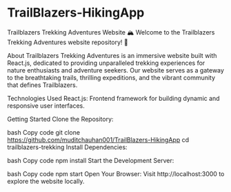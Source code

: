 # TrailBlazers-HikingApp


Trailblazers Trekking Adventures Website
🏔️ Welcome to the Trailblazers Trekking Adventures website repository! 🌲

About
Trailblazers Trekking Adventures is an immersive website built with React.js, dedicated to providing unparalleled trekking experiences for nature enthusiasts and adventure seekers. Our website serves as a gateway to the breathtaking trails, thrilling expeditions, and the vibrant community that defines Trailblazers.

Technologies Used
React.js: Frontend framework for building dynamic and responsive user interfaces.



Getting Started
Clone the Repository:

bash
Copy code
git clone https://github.com/muditchauhan001/TrailBlazers-HikingApp
cd trailblazers-trekking
Install Dependencies:

bash
Copy code
npm install
Start the Development Server:

bash
Copy code
npm start
Open Your Browser:
Visit http://localhost:3000 to explore the website locally.
